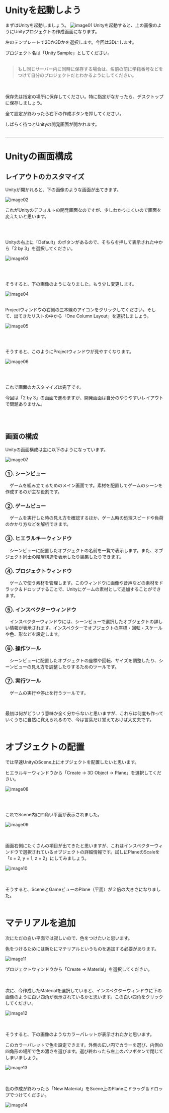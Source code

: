# Unityを起動しよう
まずはUnityを起動しましょう。
![image01](img/img-1.png)
Unityを起動すると、上の画像のようにUnityプロジェクトの作成画面になります。

左のテンプレートで2Dか3Dかを選択します。今回は3Dにします。

プロジェクト名は「Unity Sample」としてください。
<br />
<br />

>もし同じサーバー内に同時に保存する場合は、名前の前に学籍番号などをつけて自分のプロジェクトだとわかるようにしてください。

<br />
<br />
保存先は指定の場所に保存してください。特に指定がなかったら、デスクトップに保存しましょう。

全て設定が終わったら右下の作成ボタンを押してください。

しばらく待つとUnityの開発画面が開かれます。
<br />
<br />
***

# Unityの画面構成

## レイアウトのカスタマイズ

Unityが開かれると、下の画像のような画面が出てきます。

![image02](img/img-2.png)

これがUnityのデフォルトの開発画面なのですが、少しわかりにくいので画面を変えたいと思います。

<br />
<br />

Unityの右上に「Default」のボタンがあるので、そちらを押して表示された中から「2 by 3」を選択してください。

![image03](img/img-3.png)

<br />
<br />

そうすると、下の画像のようになりました。もう少し変更します。

![image04](img/img-4.png)
<br />
<br />

Projectウィンドウの右側の三本線のアイコンをクリックしてください。そして、出てきたリストの中から「One Column Layout」を選択しましょう。

![image05](img/img-5.png)

<br />
<br />

そうすると、このようにProjectウィンドウが見やすくなります。

![image06](img/img-6.png)

<br />
<br />

これで画面のカスタマイズは完了です。

今回は「2 by 3」の画面で進めますが、開発画面は自分のやりやすいレイアウトで問題ありません。

<br />
<br />

## 画面の構成

Unityの画面構成は主に以下のようになっています。

![image07](img/img-7.png)

### ①. シーンビュー
　ゲームを組み立てるためのメイン画面です。素材を配置してゲームのシーンを作成するのが主な役割です。
### ②. ゲームビュー
　ゲームを実行した時の見え方を確認するほか、ゲーム時の処理スピードや負荷のかかり方などを解析できます。
### ③. ヒエラルキーウィンドウ
　シーンビューに配置したオブジェクトの名前を一覧で表示します。また、オブジェクト同士の階層構造を表示したり編集したりできます。
### ④. プロジェクトウィンドウ
　ゲームで使う素材を管理します。このウィンドウに画像や音声などの素材をドラック＆ドロップすることで、Unityにゲームの素材として追加することができます。
### ⑤. インスペクターウィンドウ
　インスペクターウィンドウには、シーンビューで選択したオブジェクトの詳しい情報が表示されます。インスペクターでオブジェクトの座標・回転・スケールや色、形などを設定します。
### ⑥. 操作ツール
　シーンビューに配置したオブジェクトの座標や回転、サイズを調整したり、シーンビューの見え方を調整したりするためのツールです。
### ⑦. 実行ツール
　ゲームの実行や停止を行うツールです。

<br />

最初は何がどういう意味か全く分からないと思いますが、これらは何度も作っていくうちに自然に覚えられるので、今は言葉だけ覚えておけば大丈夫です。
<br />
<br />

# オブジェクトの配置

では早速UnityのScene上にオブジェクトを配置したいと思います。

ヒエラルキーウィンドウから「Create -> 3D Object -> Plane」を選択してください。
<br />

![image08](img/img-8.png)

<br />
<br />

これでScene内に四角い平面が表示されました。

![image09](img/img-9.png)

<br />
<br />
画面右側にたくさんの項目が出てきたと思いますが、これはインスペクターウィンドウで選択されているオブジェクトの詳細情報です。試しにPlaneのScaleを「x = 2, y = 1, z = 2」にしてみましょう。

![image10](img/img-10.png)

<br />
<br />
そうすると、SceneとGameビューのPlane（平面）が２倍の大きさになりました。
<br />
<br />

# マテリアルを追加

次にただの白い平面では寂しいので、色をつけたいと思います。

色をつけるためには新たにマテリアルというものを追加する必要があります。

![image11](img/img-11.png)

プロジェクトウィンドウから「Create -> Material」を選択してください。

<br />
<br />
次に、今作成したMaterialを選択していると、インスペクターウィンドウに下の画像のように白い四角が表示されているかと思います。この白い四角をクリックしてください。

![image12](img/img-12.png)

<br />
<br />
そうすると、下の画像のようなカラーパレットが表示されたかと思います。

このカラーパレットで色を設定できます。外側の広い円でカラーを選び、内側の四角形の場所で色の濃さを選びます。選び終わったら左上のバツボタンで閉じてしまいましょう。

![image13](img/img-13.png)

<br />
<br />
色の作成が終わったら「New Material」をScene上のPlaneにドラッグ＆ドロップでつけてください。

![image14](img/img-14.png)

<br />
<br />